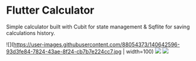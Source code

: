 # Flutter Calculator

Simple calculator built with Cubit for state management & Sqflite for saving calculations history.

![](https://user-images.githubusercontent.com/88054373/140642596-93d3fe84-7824-43ae-8f24-cb7b7e224cc7.jpg | width=100)
![](https://user-images.githubusercontent.com/88054373/140642598-75dd63b1-0995-4c1c-8c20-a97bb68c4b49.jpg)
![](https://user-images.githubusercontent.com/88054373/140642599-e4e4f743-8d58-4b8c-b200-736928b8a3ac.jpg)
